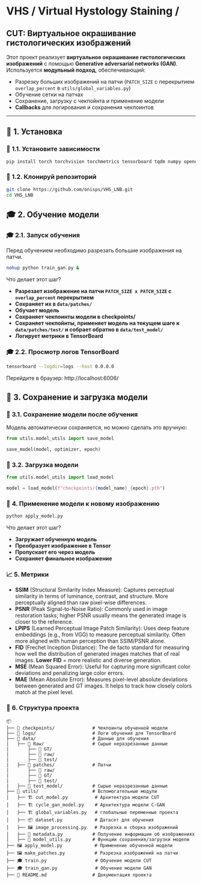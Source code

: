 # VHS / Virtual Hystology Staining /
## CUT: Виртуальное окрашивание гистологических изображений

Этот проект реализует **виртуальное окрашивание гистологических изображений** с помощью **Generative adversarial networks (GAN)**.  
Используется **модульный подход**, обеспечивающий:
- Разрезку больших изображений на патчи (`PATCH_SIZE` с перекрытием `overlap_percent`  в `utils/global_variables.py`)
- Обучение сетки на патчах  
- Сохранение, загрузку с чекпойнта и применение модели  
- **Callbacks** для логирования и сохранения чекпоинтов  

---

## 🚀 **1. Установка**
### 📌 **1.1. Установите зависимости**
```sh
pip install torch torchvision torchmetrics tensorboard tqdm numpy opencv-python pillow
```

### 📌 **1.2. Клонируй репозиторий**
```sh
git clone https://github.com/onisps/VHS_LNB.git
cd VHS_LNB
```

## 🎓 **2. Обучение модели**
### 🎓 **2.1. Запуск обучения**
Перед обучением необходимо разрезать большие изображения на патчи.
```sh
nohup python train_gan.py &
```

Что делает этот шаг?
- **Разрезает изображение на патчи `PATCH_SIZE x PATCH_SIZE` с `overlap_percent` перекрытием**
- **Сохраняет их в `data/patches/`**
- **Обучает модель**
- **Сохраняет чекпоинты модели в checkpoints/**
- **Сохраняет чекпойнты, применяет модель на текущем шаге к `data/patches/test/` и собрает обратно в `data/test_model/`**
- **Логирует метрики в TensorBoard**

### 🎓 **2.2. Просмотр логов TensorBoard**
```sh
tensorboard --logdir=logs --host 0.0.0.0
```

Перейдите в браузер: http://localhost:6006/

## 💾 **3. Сохранение и загрузка модели**
### 💾 **3.1. Сохранение модели после обучения**
Модель автоматически сохраняется, но можно сделать это вручную:

```python
from utils.model_utils import save_model

save_model(model, optimizer, epoch)
```

### 💾 **3.2. Загрузка модели**

```python
from utils.model_utils import load_model

model = load_model(f"checkpoints/{model_name}_{epoch}.pth")
```

### 🎨 **4. Применение модели к новому изображению**
```sh
python apply_model.py
```

Что делает этот шаг?
- **Загружает обученную модель**
- **Преобразует изображение в Tensor**
- **Пропускает его через модель**
- **Сохраняет финальное изображение**


### 📈 **5. Метрики**
- **SSIM** (Structural Similarity Index Measure): Captures perceptual similarity in terms of luminance, contrast, and structure. More perceptually aligned than raw pixel-wise differences.
- **PSNR** (Peak Signal-to-Noise Ratio): Commonly used in image restoration tasks; higher PSNR usually means the generated image is closer to the reference.
- **LPIPS** (Learned Perceptual Image Patch Similarity): Uses deep feature embeddings (e.g., from VGG) to measure perceptual similarity. Often more aligned with human perception than SSIM/PSNR alone.
- **FID** (Frechet Inception Distance): The de facto standard for measuring how well the distribution of generated images matches that of real images. **Lower FID** = more realistic and diverse generation.
- **MSE** (Mean Squared Error): Useful for capturing more significant color deviations and penalizing large color errors.
- **MAE** (Mean Absolute Error): Measures pixel-level absolute deviations between generated and GT images. It helps to track how closely colors match at the pixel level.

### 📂 **6. Структура проекта**
```
📦
├── 📂 checkpoints/              # Чекпоинты обученной модели
├── 📂 logs/                     # Логи обучения для TensorBoard
├── 📂 data/                     # Данные для обучения
|   ├── 📂 Raw/                  # Сырые неразрезанные данные
|       ├── 📂 GT/
|       ├── 📂 raw/
|       ├── 📂 test/
|   ├── 📂 patches/              # Патчи
|       ├── 📂 raw/
|       ├── 📂 GT/
|       ├── 📂 test/
|   ├── 📂 test_model/           # Сырые неразрезанные данные
├── 📂 utils/                    # Вспомогательные модули
│   ├── 🏗 cut_model.py          # Архитектура модели CUT
│   ├── 🏗 cycle_gan_model.py    # Архитектура модели C-GAN
│   ├── 🏗 global_variables.py   # глобальные переменные проекта
│   ├── 📦 dataset.py            # Датасет для обучения
│   ├── 🖼 image_processing.py   # Разрезка и сборка изображений
│   ├── 📝 metadata.py           # Получение информации об изображениях
│   ├── 💾 model_utils.py        # Функции сохранения/загрузки модели
├── 🖼 apply_model.py            # Применение обученной модели
├── 🖼 make_patches.py           # Разрезка изображений на патчи
├── 🎓 train.py                  # Обучение модели CUT
├── 🎓 train_gan.py              # Обучение модели GAN
├── 📜 README.md                 # Документация проекта

```
